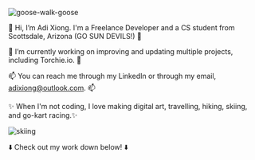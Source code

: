 ![goose-walk-goose](https://github.com/adixiong/adixiong/assets/158418371/0cf0003d-daf5-4a43-8ffe-b00d6c90cba9)

👋 Hi, I’m Adi Xiong. I'm a Freelance Developer and a CS student from Scottsdale, Arizona (GO SUN DEVILS!) 👋

🌱 I’m currently working on improving and updating multiple projects, including Torchie.io. 🌱

📫 You can reach me through my LinkedIn or through my email, adixiong@outlook.com. 📫 

✨ When I'm not coding, I love making digital art, travelling, hiking, skiing, and go-kart racing.✨

![skiing](https://github.com/adixiong/adixiong/assets/158418371/74198ba0-8167-4aec-98c0-eb911fc1c9b3)

⬇️ Check out my work down below! ⬇️

<!---
adixiong/adixiong is a ✨ special ✨ repository because its `README.md` (this file) appears on your GitHub profile.
You can click the Preview link to take a look at your changes.
--->
